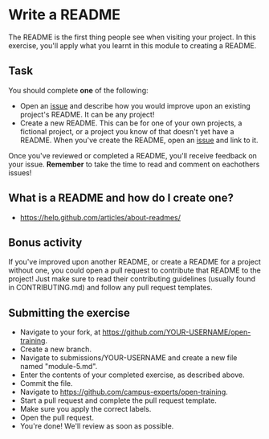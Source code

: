 # Write a README

The README is the first thing people see when visiting your project. In this exercise, you'll apply what you learnt in this module to creating a README. 

## Task
You should complete **one** of the following:

- Open an [issue](https://github.com/campus-experts/spring-2017/issues) and describe how you would improve upon an existing project's README. It can be any project!
- Create a new README. This can be for one of your own projects, a fictional project, or a project you know of that doesn't yet have a README. When you've create the README, open an [issue](https://github.com/campus-experts/spring-2017/issues) and link to it.

Once you've reviewed or completed a README, you'll receive feedback on your issue. **Remember** to take the time to read and comment on eachothers issues!

## What is a README and how do I create one?

- https://help.github.com/articles/about-readmes/

## Bonus activity
If you've improved upon another README, or create a README for a project without one, you could open a pull request to contribute that README to the project! Just make sure to read their contributing guidelines (usually found in CONTRIBUTING.md) and follow any pull request templates.

## Submitting the exercise

- Navigate to your fork, at https://github.com/YOUR-USERNAME/open-training.
- Create a new branch.
- Navigate to submissions/YOUR-USERNAME and create a new file named "module-5.md".
- Enter the contents of your completed exercise, as described above.
- Commit the file.
- Navigate to https://github.com/campus-experts/open-training.
- Start a pull request and complete the pull request template.
- Make sure you apply the correct labels.
- Open the pull request.
- You're done! We'll review as soon as possible.

